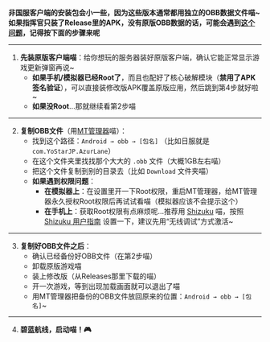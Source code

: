 **非国服客户端的安装包会小一些，因为这些版本通常都用独立的OBB数据文件喵~如果指挥官只装了Release里的APK，没有原版OBB数据的话，可能会遇到[这个问题](https://github.com/JMBQ/azurlane/issues/34#issuecomment-3239785490)，记得按下面的步骤来呢**

---

1.  **先装原版客户端喵**：给你想玩的服务器装好原版客户端，确认它能正常显示游戏更新弹窗再说~
    *   **如果手机/模拟器已经Root了**，而且也配好了核心破解模块（**禁用了APK签名验证**），可以直接装修改版APK覆盖原版应用，然后跳到第4步就好啦~
    *   **如果没Root**…那就继续看第2步喵

---

2.  **复制OBB文件**（用[MT管理器](https://mt2.cn/)喵）：
    *   找到这个路径：`Android → obb → [包名]` （比如日服就是 `com.YoStarJP.AzurLane`）
    *   在这个文件夹里找找那个大大的 `.obb` 文件（大概1GB左右喵）
    *   把这个文件复制到别的目录去（比如 `Download` 文件夹喵）
    *   **如果遇到权限问题**：
        *   **在模拟器上**：在设置里开一下Root权限，重启MT管理器，给MT管理器永久授权Root权限后再试试看喵（模拟器应该不会提示这个）
        *   **在手机上**：获取Root权限有点麻烦呢…推荐用 [Shizuku](https://shizuku.rikka.app/zh-hans/) 喵，按照 [Shizuku 用户指南](https://shizuku.rikka.app/zh-hans/guide/setup/) 设置一下，建议先用“无线调试”方式激活~

---

3.  **复制好OBB文件之后**：
    *   确认已经备份好OBB文件（在第2步喵）
    *   卸载原版游戏喵
    *   装上修改版（从Releases那里下载的喵）
    *   开一次游戏，等到出现加载画面就可以退出了喵
    *   用MT管理器把备份的OBB文件放回原来的位置：`Android → obb → [包名]`~

---

4.  **碧蓝航线，启动喵！🎮**
